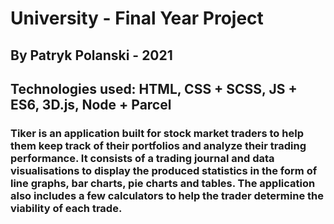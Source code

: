# University - Final Year Project

## By Patryk Polanski - 2021

## Technologies used: HTML, CSS + SCSS, JS + ES6, 3D.js, Node + Parcel

### Tiker is an application built for stock market traders to help them keep track of their portfolios and analyze their trading performance. It consists of a trading journal and data visualisations to display the produced statistics in the form of line graphs, bar charts, pie charts and tables. The application also includes a few calculators to help the trader determine the viability of each trade.
